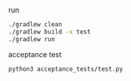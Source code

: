 run
```sh
./gradlew clean
./gradlew build -x test
./gradlew run
```

acceptance test
```sh
python3 acceptance_tests/test.py
```
